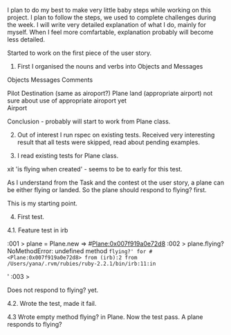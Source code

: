 
I plan to do my best to make very little baby steps while working on this project.
I plan to follow the steps, we used to complete challenges during the week.
I will write very detailed explanation of what I do, mainly for myself. When I feel more comfartable, explanation probably will become less detailed.

Started to work on the first piece of the user story. 

1. First I organised the nouns and verbs into Objects and Messages

Objects 			Messages						Comments

Pilot
Destination (same as airoport?)
Plane				land (appropriate airport)		not sure about use of appropriate airoport yet	
Airport

Conclusion - probably will start to work from Plane class.

2. Out of interest I run rspec on existing tests. Received very interesting result that all tests were skipped, read about pending examples.

3. I read existing tests for Plane class.

xit 'is flying when created' - seems to be to early for this test.

As I understand from the Task and the contest ot the user story, a plane can be either flying or landed. So the plane should respond to flying? first.

This is my starting point. 

4. First test.

4.1. Feature test in irb

:001 > plane = Plane.new
=> #<Plane:0x007f919a0e72d8> 
:002 > plane.flying?
NoMethodError: undefined method `flying?' for #<Plane:0x007f919a0e72d8>
	from (irb):2
	from /Users/yana/.rvm/rubies/ruby-2.2.1/bin/irb:11:in `<main>'
:003 > 

Does not respond to flying? yet.

4.2. Wrote the test, made it fail. 

4.3 Wrote empty method flying? in Plane. Now the test pass. A plane responds to flying?










